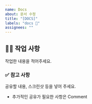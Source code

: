 ```yaml
---
name: Docs
about: 문서 수정
title: "[DOCS]"
labels: "docs 📝"
assignees: ""
---
```


## 👩‍💻 작업 사항

작업한 내용을 적어주세요.

### ✅ 참고 사항

공유할 내용, 스크린샷 등을 넣어 주세요.

- 추가적인 공유가 필요한 사항은 Comment
